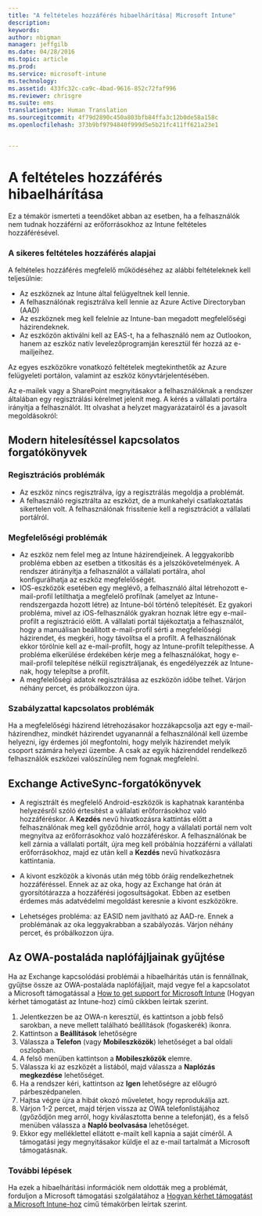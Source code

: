 ```yaml
---
title: "A feltételes hozzáférés hibaelhárítása| Microsoft Intune"
description: 
keywords: 
author: nbigman
manager: jeffgilb
ms.date: 04/28/2016
ms.topic: article
ms.prod: 
ms.service: microsoft-intune
ms.technology: 
ms.assetid: 433fc32c-ca9c-4bad-9616-852c72faf996
ms.reviewer: chrisgre
ms.suite: ems
translationtype: Human Translation
ms.sourcegitcommit: 4f79d2890c450a803bfb84ffa3c12b0de58a158c
ms.openlocfilehash: 373b9bf9794840f999d5e5b21fc411ff621a23e1


---
```


# A feltételes hozzáférés hibaelhárítása

Ez a témakör ismerteti a teendőket abban az esetben, ha a felhasználók nem tudnak hozzáférni az erőforrásokhoz az Intune feltételes hozzáférésével. 

### A sikeres feltételes hozzáférés alapjai

A feltételes hozzáférés megfelelő működéséhez az alábbi feltételeknek kell teljesülnie:

-   Az eszköznek az Intune által felügyeltnek kell lennie.
-   A felhasználónak regisztrálva kell lennie az Azure Active Directoryban (AAD)
-   Az eszköznek meg kell felelnie az Intune-ban megadott megfelelőségi házirendeknek. 
-   Az eszközön aktiválni kell az EAS-t, ha a felhasználó nem az Outlookon, hanem az eszköz natív levelezőprogramján keresztül fér hozzá az e-mailjeihez.

Az egyes eszközökre vonatkozó feltételek megtekinthetők az Azure felügyeleti portálon, valamint az eszköz könyvtárjelentésében.





Az e-mailek vagy a SharePoint megnyitásakor a felhasználóknak a rendszer általában egy regisztrálási kérelmet jelenít meg. A kérés a vállalati portálra irányítja a felhasználót. Itt olvashat a helyzet magyarázatairól és a javasolt megoldásokról:

## Modern hitelesítéssel kapcsolatos forgatókönyvek

### Regisztrációs problémák

 -  Az eszköz nincs regisztrálva, így a regisztrálás megoldja a problémát.
 -  A felhasználó regisztrálta az eszközt, de a munkahelyi csatlakoztatás sikertelen volt. A felhasználónak frissítenie kell a regisztrációt a vállalati portálról. 
 
### Megfelelőségi problémák

 -  Az eszköz nem felel meg az Intune házirendjeinek. A leggyakoribb probléma ebben az esetben a titkosítás és a jelszókövetelmények. A rendszer átirányítja a felhasználót a vállalati portálra, ahol konfigurálhatja az eszköz megfelelőségét.
 -  IOS-eszközök esetében egy meglévő, a felhasználó által létrehozott e-mail-profil letilthatja a megfelelő profilnak (amelyet az Intune-rendszergazda hozott létre) az Intune-ból történő telepítését. Ez gyakori probléma, mivel az iOS-felhasználók gyakran hoznak létre egy e-mail-profilt a regisztráció előtt. A vállalati portál tájékoztatja a felhasználót, hogy a manuálisan beállított e-mail-profil sérti a megfelelőségi házirendet, és megkéri, hogy távolítsa el a profilt. A felhasználónak ekkor törölnie kell az e-mail-profilt, hogy az Intune-profilt telepíthesse. A probléma elkerülése érdekében kérje meg a felhasználókat, hogy e-mail-profil telepítése nélkül regisztráljanak, és engedélyezzék az Intune-nak, hogy telepítse a profilt.  
 -  A megfelelőségi adatok regisztrálása az eszközön időbe telhet. Várjon néhány percet, és próbálkozzon újra.

### Szabályzattal kapcsolatos problémák

Ha a megfelelőségi házirend létrehozásakor hozzákapcsolja azt egy e-mail-házirendhez, mindkét házirendet ugyanannál a felhasználónál kell üzembe helyezni, így érdemes jól megfontolni, hogy melyik házirendet melyik csoport számára helyezi üzembe. A csak az egyik házirenddel rendelkező felhasználók eszközei valószínűleg nem fognak megfelelni.


## Exchange ActiveSync-forgatókönyvek


- A regisztrált és megfelelő Android-eszközök is kaphatnak karanténba helyezésről szóló értesítést a vállalati erőforrásokhoz való hozzáféréskor. A **Kezdés** nevű hivatkozásra kattintás előtt a felhasználónak meg kell győződnie arról, hogy a vállalati portál nem volt megnyitva az erőforrásokhoz való hozzáféréskor. A felhasználónak be kell zárnia a vállalati portált, újra meg kell próbálnia hozzáférni a vállalati erőforrásokhoz, majd ez után kell a **Kezdés** nevű hivatkozásra kattintania.

- A kivont eszközök a kivonás után még több óráig rendelkezhetnek hozzáféréssel. Ennek az az oka, hogy az Exchange hat órán át gyorsítótárazza a hozzáférési jogosultságokat. Ebben az esetben érdemes más adatvédelmi megoldást keresnie a kivont eszközökre.
- Lehetséges probléma: az EASID nem javítható az AAD-re. Ennek a problémának az oka leggyakrabban a szabályozás. Várjon néhány percet, és próbálkozzon újra. 

## Az OWA-postaláda naplófájljainak gyűjtése

Ha az Exchange kapcsolódási problémái a hibaelhárítás után is fennállnak, gyűjtse össze az OWA-postaláda naplófájljait, majd vegye fel a kapcsolatot a Microsoft támogatással a [How to get support for Microsoft Intune](how-to-get-support-for-microsoft-intune.md) (Hogyan kérhet támogatást az Intune-hoz) című cikkben leírtak szerint.

1. Jelentkezzen be az OWA-n keresztül, és kattintson a jobb felső sarokban, a neve mellett található beállítások (fogaskerék) ikonra. 
2. Kattintson a **Beállítások** lehetőségre
3. Válassza a **Telefon** (vagy **Mobileszközök**) lehetőséget a bal oldali oszlopban.
4. A felső menüben kattintson a **Mobileszközök** elemre. 
5. Válassza ki az eszközét a listából, majd válassza a **Naplózás megkezdése** lehetőséget. 
6. Ha a rendszer kéri, kattintson az **Igen** lehetőségre az előugró párbeszédpanelen. 
7. Hajtsa végre újra a hibát okozó műveletet, hogy reprodukálja azt. 
8. Várjon 1-2 percet, majd térjen vissza az OWA telefonlistájához (győződjön meg arról, hogy kiválasztotta benne a telefonját), és a felső menüben válassza a **Napló beolvasása** lehetőséget. 
9. Ekkor egy melléklettel ellátott e-mailt kell kapnia a saját címéről. A támogatási jegy megnyitásakor küldje el az e-mail tartalmát a Microsoft támogatásnak.


### További lépések
Ha ezek a hibaelhárítási információk nem oldották meg a problémát, forduljon a Microsoft támogatási szolgálatához a [Hogyan kérhet támogatást a Microsoft Intune-hoz](how-to-get-support-for-microsoft-intune.md) című témakörben leírtak szerint.



<!--HONumber=Jun16_HO4-->


